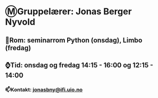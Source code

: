 

# Ⓜ️Gruppelærer: Jonas Berger Nyvold
## 📍Rom: seminarrom Python (onsdag), Limbo (fredag)
## ⌚️Tid: onsdag og fredag 14:15 - 16:00 og 12:15 - 14:00
### 📫Kontakt: jonasbny@ifi.uio.no

